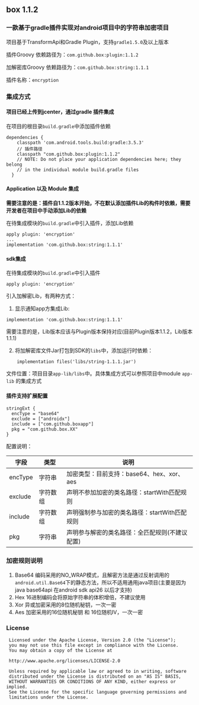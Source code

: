 ## box 1.1.2
### 一款基于gradle插件实现对android项目中的字符串加密项目
项目基于TransformApi和Gradle Plugin，支持`gradle1.5.0`及以上版本

插件Groovy 依赖路径为：`com.github.box:plugin:1.1.2`

加解密库Groovy 依赖路径为：`com.github.box:string:1.1.1`

插件名称：`encryption `

### 集成方式
#### 项目已经上传到jcenter，通过gradle 插件集成
在项目的根目录`build.gradle`中添加插件依赖

```
dependencies {
    classpath 'com.android.tools.build:gradle:3.5.3'
    // 插件路径
    classpath "com.github.box:plugin:1.1.2"
    // NOTE: Do not place your application dependencies here; they belong
    // in the individual module build.gradle files
  }
```

#### Application 以及 Module 集成
**需要注意的是：插件自1.1.2版本开始，不在默认添加插件Lib的构件时依赖，需要开发者在项目中手动添加Lib的依赖**

在待集成模块的`build.gradle`中引入插件，添加Lib依赖

```
apply plugin: 'encryption'
...
implementation 'com.github.box:string:1.1.1'
```


#### sdk集成
在待集成模块的`build.gradle`中引入插件

```
apply plugin: 'encryption'
```

引入加解密Lib，有两种方式：

1. 显示通知app方集成Lib:
```
implementation 'com.github.box:string:1.1.1'
```

需要注意的是，Lib版本应该与Plugin版本保持对应(目前Plugin版本1.1.2，Lib版本1.1.1)

2. 将加解密库文件Jar打包到SDK的`libs`中，添加运行时依赖：

```
    implementation files('libs/string-1.1.1.jar')

```
文件位置：项目目录`app-lib/libs`中。具体集成方式可以参照项目中module `app-lib` 的集成方式
#### 插件支持扩展配置

```
stringExt {
  encType = "base64"
  exclude = ["androidx"]
  include = ["com.github.boxapp"]
  pkg = "com.github.box.XX"
}
```

配置说明：

字段 | 类型|说明 
----|----|----
encType|字符串|加密类型：目前支持：base64、hex、xor、aes
exclude|字符数组|声明不参加加密的类名路径：startWith匹配规则
include|字符数组|声明强制参与加密的类名路径：startWith匹配规则
pkg|字符串|声明参与解密的类名路径：全匹配规则(不建议配置)

### 加密规则说明
1. Base64 编码采用的NO_WRAP模式，且解密方法是通过反射调用的`android.util.Base64`下的静态方法，所以不适用通用java项目(主要是因为java base64api 在android sdk api26 以后才支持)
2. Hex 16进制编码会将原始字符串的体积增倍，不建议使用
3. Xor 异或加密采用的8位随机秘钥，一次一密
4. Aes 加密采用的16位随机秘钥 和 16位随机IV，一次一密

### License
```
 Licensed under the Apache License, Version 2.0 (the "License");
 you may not use this file except in compliance with the License.
 You may obtain a copy of the License at

 http://www.apache.org/licenses/LICENSE-2.0

 Unless required by applicable law or agreed to in writing, software
 distributed under the License is distributed on an "AS IS" BASIS,
 WITHOUT WARRANTIES OR CONDITIONS OF ANY KIND, either express or implied.
 See the License for the specific language governing permissions and
 limitations under the License.
```
